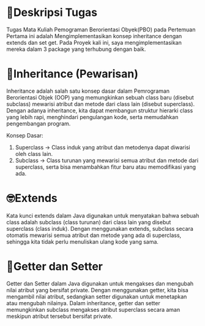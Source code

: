 # 📖Deskripsi Tugas
Tugas Mata Kuliah Pemograman Berorientasi Obyek(PBO) pada Pertemuan Pertama ini adalah Mengimplementasikan konsep inheritance dengan extends dan set get. Pada Proyek kali ini, saya mengimplementasikan mereka dalam 3 package yang terhubung dengan baik. 
# 🐋Inheritance (Pewarisan)
Inheritance adalah salah satu konsep dasar dalam Pemrograman Berorientasi Objek (OOP) yang memungkinkan sebuah class baru (disebut subclass) mewarisi atribut dan metode dari class lain (disebut superclass).
Dengan adanya inheritance, kita dapat membangun struktur hierarki class yang lebih rapi, menghindari pengulangan kode, serta memudahkan pengembangan program.

Konsep Dasar:
1. Superclass → Class induk yang atribut dan metodenya dapat diwarisi oleh class lain.
2. Subclass → Class turunan yang mewarisi semua atribut dan metode dari superclass, serta bisa menambahkan fitur baru atau memodifikasi yang ada.

# 🤓Extends
Kata kunci extends dalam Java digunakan untuk menyatakan bahwa sebuah class adalah subclass (class turunan) dari class lain yang disebut superclass (class induk).
Dengan menggunakan extends, subclass secara otomatis mewarisi semua atribut dan metode yang ada di superclass, sehingga kita tidak perlu menuliskan ulang kode yang sama.

# 🤔Getter dan Setter 
Getter dan Setter dalam Java digunakan untuk mengakses dan mengubah nilai atribut yang bersifat private.
Dengan menggunakan getter, kita bisa mengambil nilai atribut, sedangkan setter digunakan untuk menetapkan atau mengubah nilainya.
Dalam inheritance, getter dan setter memungkinkan subclass mengakses atribut superclass secara aman meskipun atribut tersebut bersifat private.
